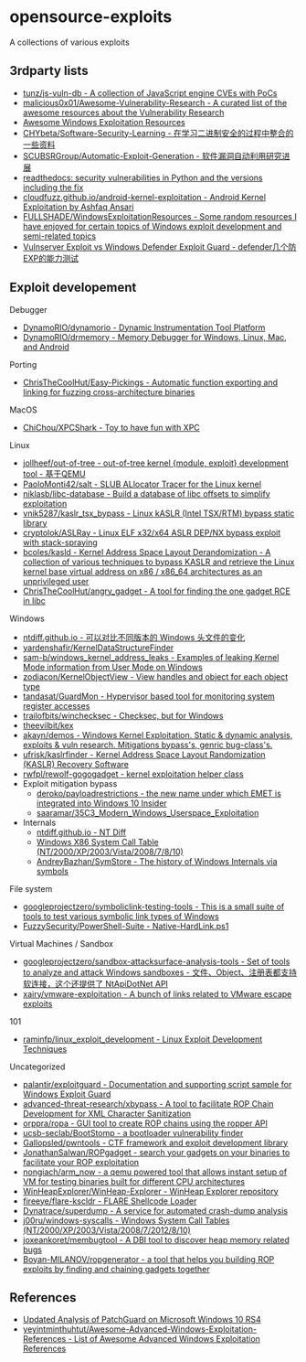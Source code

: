# opensource-exploits

A collections of various exploits

## 3rdparty lists

* [tunz/js-vuln-db - A collection of JavaScript engine CVEs with PoCs](https://github.com/tunz/js-vuln-db)
* [malicious0x01/Awesome-Vulnerability-Research - A curated list of the awesome resources about the Vulnerability Research](https://github.com/malicious0x01/Awesome-Vulnerability-Research)
* [Awesome Windows Exploitation Resources](https://n0where.net/awesome-windows-exploitation-resources)
* [CHYbeta/Software-Security-Learning - 在学习二进制安全的过程中整合的一些资料](https://github.com/CHYbeta/Software-Security-Learning)
* [SCUBSRGroup/Automatic-Exploit-Generation - 软件漏洞自动利用研究进展](https://github.com/SCUBSRGroup/Automatic-Exploit-Generation)
* [readthedocs: security vulnerabilities in Python and the versions including the fix](https://python-security.readthedocs.io/)
* [cloudfuzz.github.io/android-kernel-exploitation - Android Kernel Exploitation by Ashfaq Ansari](https://cloudfuzz.github.io/android-kernel-exploitation/)
* [FULLSHADE/WindowsExploitationResources - Some random resources I have enjoyed for certain topics of Windows exploit development and semi-related topics](https://github.com/FULLSHADE/WindowsExploitationResources)
* [Vulnserver Exploit vs Windows Defender Exploit Guard - defender几个防EXP的能力测试](https://chadduffey.com/2020/06/27/VulnServerVSExploitGuard.html)

## Exploit developement

Debugger

* [DynamoRIO/dynamorio - Dynamic Instrumentation Tool Platform](https://github.com/DynamoRIO/dynamorio)
* [DynamoRIO/drmemory - Memory Debugger for Windows, Linux, Mac, and Android](https://github.com/DynamoRIO/drmemory)

Porting

* [ChrisTheCoolHut/Easy-Pickings - Automatic function exporting and linking for fuzzing cross-architecture binaries](https://github.com/ChrisTheCoolHut/Easy-Pickings)

MacOS

* [ChiChou/XPCShark - Toy to have fun with XPC](https://github.com/ChiChou/XPCShark)

Linux

* [jollheef/out-of-tree - out-of-tree kernel {module, exploit} development tool - 基于QEMU](https://github.com/jollheef/out-of-tree)
* [PaoloMonti42/salt - SLUB ALlocator Tracer for the Linux kernel](https://github.com/PaoloMonti42/salt)
* [niklasb/libc-database - Build a database of libc offsets to simplify exploitation](https://github.com/niklasb/libc-database)
* [vnik5287/kaslr_tsx_bypass - Linux kASLR (Intel TSX/RTM) bypass static library](https://github.com/vnik5287/kaslr_tsx_bypass)
* [cryptolok/ASLRay - Linux ELF x32/x64 ASLR DEP/NX bypass exploit with stack-spraying](https://github.com/cryptolok/ASLRay)
* [bcoles/kasld - Kernel Address Space Layout Derandomization - A collection of various techniques to bypass KASLR and retrieve the Linux kernel base virtual address on x86 / x86_64 architectures as an unprivileged user](https://github.com/bcoles/kasld)
* [ChrisTheCoolHut/angry_gadget - A tool for finding the one gadget RCE in libc](https://github.com/ChrisTheCoolHut/angry_gadget)

Windows

* [ntdiff.github.io - 可以对比不同版本的 Windows 头文件的变化](https://ntdiff.github.io/)
* [yardenshafir/KernelDataStructureFinder](https://github.com/yardenshafir/KernelDataStructureFinder)
* [sam-b/windows_kernel_address_leaks - Examples of leaking Kernel Mode information from User Mode on Windows](https://github.com/sam-b/windows_kernel_address_leaks)
* [zodiacon/KernelObjectView - View handles and object for each object type](https://github.com/zodiacon/KernelObjectView)
* [tandasat/GuardMon - Hypervisor based tool for monitoring system register accesses](https://github.com/tandasat/GuardMon)
* [trailofbits/winchecksec - Checksec, but for Windows](https://github.com/trailofbits/winchecksec)
* [theevilbit/kex](https://github.com/theevilbit/kex)
* [akayn/demos - Windows Kernel Exploitation. Static & dynamic analysis, exploits & vuln research. Mitigations bypass's, genric bug-class's.](https://github.com/akayn/demos)
* [ufrisk/kaslrfinder - Kernel Address Space Layout Randomization (KASLR) Recovery Software](https://github.com/ufrisk/kaslrfinder)
* [rwfpl/rewolf-gogogadget - kernel exploitation helper class](https://github.com/rwfpl/rewolf-gogogadget)
* Exploit mitigation bypass
  * [deroko/payloadrestrictions - the new name under which EMET is integrated into Windows 10 Insider](https://github.com/deroko/payloadrestrictions)
  * [saaramar/35C3_Modern_Windows_Userspace_Exploitation](https://github.com/saaramar/35C3_Modern_Windows_Userspace_Exploitation)
* Internals
  * [ntdiff.github.io - NT Diff](https://ntdiff.github.io/)
  * [Windows X86 System Call Table (NT/2000/XP/2003/Vista/2008/7/8/10)](https://j00ru.vexillium.org/syscalls/nt/32/)
  * [AndreyBazhan/SymStore - The history of Windows Internals via symbols](https://github.com/AndreyBazhan/SymStore)

File system

* [googleprojectzero/symboliclink-testing-tools - This is a small suite of tools to test various symbolic link types of Windows](https://github.com/googleprojectzero/symboliclink-testing-tools)
* [FuzzySecurity/PowerShell-Suite - Native-HardLink.ps1](https://github.com/FuzzySecurity/PowerShell-Suite/blob/master/Native-HardLink.ps1)

Virtual Machines / Sandbox

* [googleprojectzero/sandbox-attacksurface-analysis-tools - Set of tools to analyze and attack Windows sandboxes - 文件、Object、注册表都支持软连接，这个还提供了 NtApiDotNet API](https://github.com/googleprojectzero/sandbox-attacksurface-analysis-tools)
* [xairy/vmware-exploitation - A bunch of links related to VMware escape exploits](https://github.com/xairy/vmware-exploitation)

101

* [raminfp/linux_exploit_development - Linux Exploit Development Techniques](https://github.com/raminfp/linux_exploit_development)

Uncategorized

* [palantir/exploitguard - Documentation and supporting script sample for Windows Exploit Guard](https://github.com/palantir/exploitguard)
* [advanced-threat-research/xbypass - A tool to facilitate ROP Chain Development for XML Character Sanitization](https://github.com/advanced-threat-research/xbypass)
* [orppra/ropa - GUI tool to create ROP chains using the ropper API](https://github.com/orppra/ropa)
* [ucsb-seclab/BootStomp - a bootloader vulnerability finder ](https://github.com/ucsb-seclab/BootStomp)
* [Gallopsled/pwntools - CTF framework and exploit development library](https://github.com/Gallopsled/pwntools)
* [JonathanSalwan/ROPgadget - search your gadgets on your binaries to facilitate your ROP exploitation](https://github.com/JonathanSalwan/ROPgadget)
* [nongiach/arm_now - a qemu powered tool that allows instant setup of VM for testing binaries built for different CPU architectures](https://github.com/nongiach/arm_now)
* [WinHeapExplorer/WinHeap-Explorer - WinHeap Explorer repository](https://github.com/WinHeapExplorer/WinHeap-Explorer)
* [fireeye/flare-kscldr - FLARE Shellcode Loader](https://github.com/fireeye/flare-kscldr)
* [Dynatrace/superdump - A service for automated crash-dump analysis](https://github.com/Dynatrace/superdump)
* [j00ru/windows-syscalls - Windows System Call Tables (NT/2000/XP/2003/Vista/2008/7/2012/8/10)](https://github.com/j00ru/windows-syscalls)
* [joxeankoret/membugtool - A DBI tool to discover heap memory related bugs](https://github.com/joxeankoret/membugtool)
* [Boyan-MILANOV/ropgenerator - a tool that helps you building ROP exploits by finding and chaining gadgets together](https://github.com/Boyan-MILANOV/ropgenerator)

## References

* [Updated Analysis of PatchGuard on Microsoft Windows 10 RS4](https://blog.tetrane.com/downloads/Tetrane_PatchGuard_Analysis_RS4_v1.01.pdf)
* [yeyintminthuhtut/Awesome-Advanced-Windows-Exploitation-References - List of Awesome Advanced Windows Exploitation References](https://github.com/yeyintminthuhtut/Awesome-Advanced-Windows-Exploitation-References)



